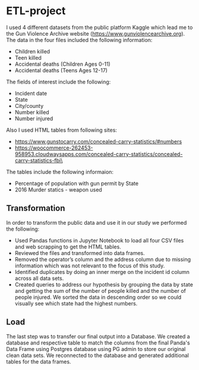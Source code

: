 # ETL-project


I used 4 different datasets from the public platform Kaggle which lead me to the Gun Violence Archive website (https://www.gunviolencearchive.org). 
The data in the four files included the following information:

*	Children killed
*	Teen killed
*	Accidental deaths (Children Ages 0-11)
*   Accidental deaths (Teens Ages 12-17)

The fields of interest include the following:

*	Incident date
*	State
*	City/county
*	Number killed
*	Number injured
 
Also I used HTML tables from following sites:
*   https://www.gunstocarry.com/concealed-carry-statistics/#numbers
*   https://woocommerce-262453-958953.cloudwaysapps.com/concealed-carry-statistics/concealed-carry-statistics-fbi\

The tables include the following informaion:
*   Percentage of population with gun permit by State
*   2016 Murder statics - weapon used

## Transformation 

In order to transform the public data and use it in our study we performed the following:

* Used Pandas functions in Jupyter Notebook to load all four CSV files and web scrapping to get the HTML tables.
* Reviewed the files and transformed into data frames.
* Removed the operator’s column and the address column due to missing information which was not relevant to the focus of this study.
* Identified duplicates by doing an inner merge on the incident id column across all data sets.
* Created queries to address our hypothesis by grouping the data by state and getting the sum of the number of people killed and the number of people injured. We sorted the data in descending order so we could visually see which state had the highest numbers.

## Load
The last step was to transfer our final output into a Database. We created a database and respective table to match the columns from the final Panda's Data Frame using Postgres database using PG admin to store our original clean data sets. We reconnected to the database and generated additional tables for the data frames. 

